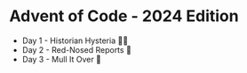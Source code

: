 # Advent of Code - 2024 Edition

- Day 1 - Historian Hysteria 🌟🌟
- Day 2 - Red-Nosed Reports 🌟
- Day 3 - Mull It Over 🌟